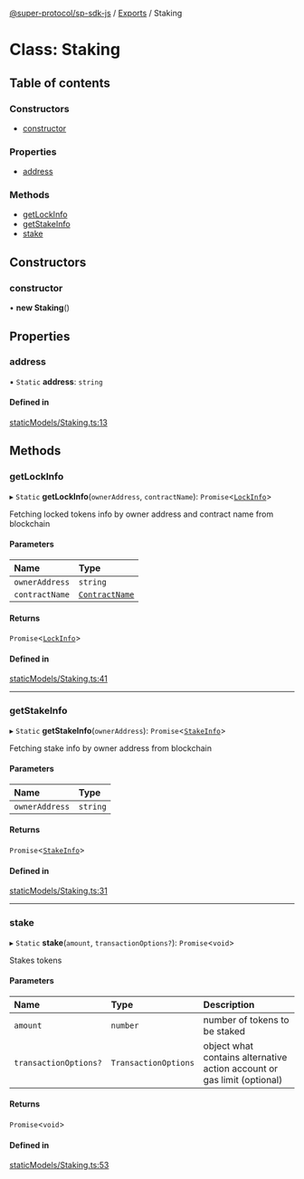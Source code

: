 [@super-protocol/sp-sdk-js](../README.md) / [Exports](../modules.md) / Staking

# Class: Staking

## Table of contents

### Constructors

- [constructor](Staking.md#constructor)

### Properties

- [address](Staking.md#address)

### Methods

- [getLockInfo](Staking.md#getlockinfo)
- [getStakeInfo](Staking.md#getstakeinfo)
- [stake](Staking.md#stake)

## Constructors

### constructor

• **new Staking**()

## Properties

### address

▪ `Static` **address**: `string`

#### Defined in

[staticModels/Staking.ts:13](https://github.com/Super-Protocol/sp-sdk-js/blob/d074eb7/src/staticModels/Staking.ts#L13)

## Methods

### getLockInfo

▸ `Static` **getLockInfo**(`ownerAddress`, `contractName`): `Promise`<[`LockInfo`](../modules.md#lockinfo)\>

Fetching locked tokens info by owner address and contract name from blockchain

#### Parameters

| Name | Type |
| :------ | :------ |
| `ownerAddress` | `string` |
| `contractName` | [`ContractName`](../enums/ContractName.md) |

#### Returns

`Promise`<[`LockInfo`](../modules.md#lockinfo)\>

#### Defined in

[staticModels/Staking.ts:41](https://github.com/Super-Protocol/sp-sdk-js/blob/d074eb7/src/staticModels/Staking.ts#L41)

___

### getStakeInfo

▸ `Static` **getStakeInfo**(`ownerAddress`): `Promise`<[`StakeInfo`](../modules.md#stakeinfo)\>

Fetching stake info by owner address from blockchain

#### Parameters

| Name | Type |
| :------ | :------ |
| `ownerAddress` | `string` |

#### Returns

`Promise`<[`StakeInfo`](../modules.md#stakeinfo)\>

#### Defined in

[staticModels/Staking.ts:31](https://github.com/Super-Protocol/sp-sdk-js/blob/d074eb7/src/staticModels/Staking.ts#L31)

___

### stake

▸ `Static` **stake**(`amount`, `transactionOptions?`): `Promise`<`void`\>

Stakes tokens

#### Parameters

| Name | Type | Description |
| :------ | :------ | :------ |
| `amount` | `number` | number of tokens to be staked |
| `transactionOptions?` | `TransactionOptions` | object what contains alternative action account or gas limit (optional) |

#### Returns

`Promise`<`void`\>

#### Defined in

[staticModels/Staking.ts:53](https://github.com/Super-Protocol/sp-sdk-js/blob/d074eb7/src/staticModels/Staking.ts#L53)
